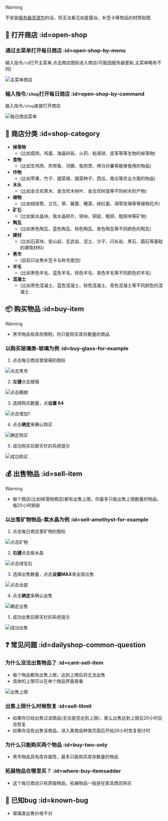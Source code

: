 > [!warning]
> 不安装[服务器资源包](resourcepack.md)的话，将无法看见如星露谷，补签卡等物品的材质贴图

## 🚪 打开商店 :id=open-shop

### 通过主菜单打开每日商店 :id=open-shop-by-menu

输入指令`/cd`打开主菜单,点击商店图标进入商店(可能因服务器更新,主菜单略有不同)

![主菜单商店](pics/dailyshop/shop%20in%20menu%202024.4.15.png)

### 输入指令`/shop`打开每日商店 :id=open-shop-by-command

输入指令`/shop`直接打开商店

![每日商店菜单](pics/dailyshop/shop%20menu%202024.4.15.png)


## 🔖 商店分类 :id=shop-category

+ **掉落物**
  + (比如腐肉、鸡蛋、海晶砂砾、火药、粘液球、皮革等等生物的掉落物)
+ **食物**
  + (比如生鸡肉、热带鱼、河豚、兔肉煲、烤马铃薯等能够食用的物品)
+ **作物**
  + (比如苹果、竹子、甜菜根、甜菜种子、西瓜、南瓜等农业方面的物品)
+ **木头**
  + (比如金合欢原木、金合欢木树叶、金合欢树苗等不同树木的产物)
+ **植物**
  + (比如绒球葱、兰花、草、藤蔓、睡莲、绯红菌、凋零玫瑰等等植物花卉)
+ **矿石**
  + (比如紫水晶块、紫水晶碎片、铜块、铜锭、粗铜、粗铜块等矿物)
+ **陶瓦**
  + (比如黑色陶瓦、蓝色陶瓦、棕色陶瓦、青色陶瓦等不同颜色的陶瓦)
+ **建材**
  + (比如石英块、安山岩、玄武岩、泥土、沙子、闪长岩、黑石、圆石等基础的建筑材料)
+ **黑市**
  + (目前只出售补签卡与称号面包)
+ **羊毛**
  + (比如黑色羊毛、蓝色羊毛、棕色羊毛、青色羊毛等不同颜色的羊毛)
+ **混凝土**
  + (比如黑色混凝土、蓝色混凝土、棕色混凝土、青色混凝土等不同颜色的混凝土

## 📦 购买物品 :id=buy-item

> [!warning]
> + 黑市物品有库存限制，你只能购买库存数量的商品

### 以购买玻璃类-玻璃为例 :id=buy-glass-for-example

1. 点击每日商店里玻璃的图标

![点击黑市](pics/dailyshop/buyitem%202024.4.16.png)

2. **左键**点击玻璃

![点击鞘翅](pics/dailyshop/buyitem2%202024.4.16.png)

3. 选择购买数量，点**设置 64**

![点击增加1](pics/dailyshop/buyitem3%202024.4.16.png)

4. 点击**确定**来确认购买

![确定购买](pics/dailyshop/buyitem4%202024.4.16.png)

5. 成功购买后聊天栏的系统提示

![成功购买](pics/dailyshop/buysuccess%202024.4.16.png)

## 💰 出售物品 :id=sell-item

> [!warning]
> + 每个商店(比如掉落物商店)都有出售上限，你最多只能出售上限数量的物品，每20小时刷新

### 以出售矿物物品-紫水晶为例 :id=sell-amethyst-for-example

1. 点击每日商店里矿物的图标

![点击矿物](pics/dailyshop/sellitem%202024.4.16.png)

2. **右键**点击紫水晶

![点击绿宝石](pics/dailyshop/sellitem2%202024.4.15.png)

3. 选择出售数量，点击**设置MAX**来全部出售

![点击全部](pics/dailyshop/sellitem3%202024.4.15.png)

4. 点击**确定**来确认出售

![确定出售](pics/dailyshop/sellitem4%202024.4.15.png)

5. 成功出售后聊天栏的系统提示

![成功出售](pics/dailyshop/sellsuccess%202024.4.15.png)

##  ❓ 常见问题 :id=dailyshop-common-question

### 为什么没法出售物品了 :id=cant-sell-item

+ 每个物品都有出售上限，达到上限后将无法出售
+ 具体的上限可以在单个商品界面查看

![出售上限](pics/dailyshop/sellitem2%202024.4.15.png)

### 出售上限什么时候恢复 :id=sell-litmit

+ 如果你已经出售过该商品(无论是否达到上限)，那么出售达到上限后20小时后会恢复
+ 如果你没有出售该商品，进入某商品种类页面后开始20小时恢复倒计时

### 为什么只能购买两个物品 :id=buy-two-only

+ 黑市物品具有库存属性，最多只能购买库存数量的物品

### 拓展物品在哪里买？ :id=where-buy-itemsadder

+ 这个每日商店只有原版物品，拓展物品一般是在家具商店购买

## 💩 已知bug :id=known-bug

+ 玻璃类出售价格不对